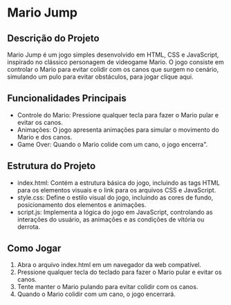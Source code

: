 <h1>Mario Jump</h1>

 <h2>Descrição do Projeto</h2>
    Mario Jump é um jogo simples desenvolvido em HTML, CSS e JavaScript, inspirado no clássico personagem de videogame Mario. O jogo consiste em controlar o Mario para evitar colidir com os canos que surgem no cenário, simulando um pulo para evitar obstáculos, para jogar clique aqui.
        
<h2>Funcionalidades Principais</h2>
        <ul>
            <li>Controle do Mario: Pressione qualquer tecla para fazer o Mario pular e evitar os canos.</li>
            <li>Animações: O jogo apresenta animações para simular o movimento do Mario e dos canos.</li>
            <li>Game Over: Quando o Mario colide com um cano, o jogo encerra".</li>
        </ul>
        
<h2>Estrutura do Projeto</h2>
    <ul>
        <li>index.html: Contém a estrutura básica do jogo, incluindo as tags HTML para os elementos visuais e o link para os arquivos CSS e JavaScript.</li>
        <li>style.css: Define o estilo visual do jogo, incluindo as cores de fundo, posicionamento dos elementos e animações.</li>
        <li>script.js: Implementa a lógica do jogo em JavaScript, controlando as interações do usuário, as animações e as condições de vitória ou derrota.</li>
    </ul>
    
<h2>Como Jogar</h2>
    <ol>
        <li>Abra o arquivo index.html em um navegador da web compatível.</li>
        <li>Pressione qualquer tecla do teclado para fazer o Mario pular e evitar os canos.</li>
        <li>Tente manter o Mario pulando para evitar colidir com os canos.</li>
        <li>Quando o Mario colidir com um cano, o jogo encerrará.</li>
    </ol>
